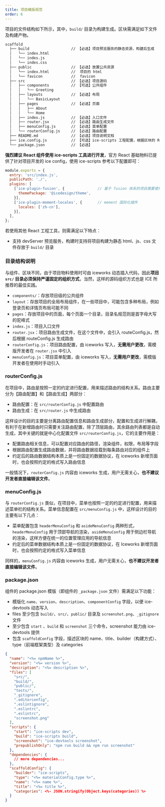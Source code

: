 ```yaml
---
title: 项目模版规范
order: 6
---
```


项目的文件结构如下所示，其中，`build/` 目录为构建生成。区块需满足如下文件及构建产物。

```bash
scaffold
  ├── build                   // 【必选】项目预览服务的静态资源，构建后生成
  │   └── index.html
  │   └── indes.js
  │   └── indes.css
  ├── public                  // 【必选】放置公共资源
  │   └── index.html          //  项目的 html
  │   └── favicon             //  favicon
  ├── src                     // 【必选】项目源码
  │   ├── components          // 【可选】公共组件
  │   │   └── Greeting
  │   ├── layouts             // 【必选】布局
  │   │   └── BasicLayout
  │   ├── pages               // 【必选】页面
  │   │   ├── About
  │   │   └── Home
  │   ├── index.js            // 【必选】入口文件
  │   ├── router.jsx          // 【必选】路由生成文件
  │   ├── menuConfig.js       // 【必选】菜单配置
  │   └── routerConfig.js     // 【必选】路由配置
  ├── README.md               // 【必选】项目说明文档
  ├── ice.config.js           // 【可选】ice-scripts 工程配置，根据区块的 React 工程工具不同而有所区别
  └── package.json            // 【必选】
```

**强烈建议 React 组件使用 ice-scripts 工具进行开发**，官方 React 基础物料已提供了针对项目开发的 ice config，使用 ice-scripts 参考以下配置即可：

```javascript
module.exports = {
  entry: 'src/index.js',
  publicPath: './',
  plugins: [
    ['ice-plugin-fusion', {               // 基于 fusion 体系的项目需要使用 fusion 插件
      themePackage: '@icedesign/theme',
    }],
    ['ice-plugin-moment-locales', {       // mement 国际化插件
      locales: ['zh-cn'],
    }],
  ],
};
```

若使用其他 React 工程工具，则需满足以下特点：

- 支持 devServer 预览服务，构建时支持将项目构建为静态 html、js、css 文件存放于 `build/` 目录

### 目录结构说明

与组件、区块不同，由于项目物料使用时可由 iceworks 动态插入代码，因此**项目 `src/` 目录必须保持严谨固定的组织方式**，当然，这样的源码组织方式也是 ICE 所推荐的最佳实践。

- `components/`：存放项目级的公共组件
- `layout`：存放项目的全局布局组件，在一些项目中，可能包含多种布局，例如登录页和详情页布局可能不同
- `pages`：存放项目中的页面，每个页面一个目录，目录名规范则是首字母大写的驼峰式
- `index.js`：项目入口文件
- `router.jsx`：项目路由生成文件，在这个文件中，会引入 routeConfig.js，然后根据 routeConfig.js 生成路由
- `routerConfig.js`：项目路由配置，由 iceworks 写入，**无需用户更改**，需模版开发者在 `router.jsx` 中引入
- `menuConfig.js`：项目菜单配置，由 iceworks 写入，**无需用户更改**，需模版开发者在使用时手动引入

### routerConfig.js

在项目中，路由是按照一定的约定进行配置，用来描述路由的结构关系。路由主要分为【路由配置】和【路由生成】两部分：

- 路由配置：在 `src/routerConfig.js` 中配置路由
- 路由生成：在 `src/router.js` 中生成路由

这样设计的目的主要是分离路由配置信息和路由生成部分，配置和生成进行解耦，有利于在新增路由时只需要关注路由配置，除了顶层路由，其余路由列表都是自动生成，其中关键的就是中心化配置文件 `src/routerConfig.js`，它的主要作用是：

- 配置路由相关信息，可以配置对应路由的路径，渲染组件，权限，布局等字段
- 根据路由配置生成路由数据，并将路由数据挂载到每条路由对应的组件上
- 约定后的路由数据结构本质上是一份固定的数据协议，在 iceworks 新增页面时，也会按照约定的格式写入路由信息

一般情况下，`routerConfig.js` 内容由 iceworks 生成，用户无需关心，**也不建议开发者直接编辑该文件**。

### menuConfig.js

与 `routerConfig.js` 类似，在项目中，菜单也按照一定的约定进行配置，用来描述菜单栏的结构关系。菜单信息配置在 `src/menuConfig.js` 中，这样设计的目的主要有以下几点：

- 菜单配置包含 `headerMenuConfig` 和 `asideMenuConfig` 两种形式，`headerMenuConfig` 用于顶部导航的渲染，`asideMenuConfig` 用于侧边栏导航的渲染，这样方便在统一的位置管理应用的导航信息
- 约定后的菜单数据结构本质上是一份固定的数据协议，在 Iceworks 新增页面时，也会按照约定的格式写入菜单信息

同样的，`menuConfig.js` 内容由 iceworks 生成，用户无需关心，**也不建议开发者直接编辑该文件**。

### package.json

组件的 package.json 模版（即组件的 `_package.json` 文件）需满足以下功能：

- 模版化 `name`、`version`、`description`、`componentConfig` 字段，以便 ice-devtools 动态写入
- files 至少包含 `build/`、`src/`、`public/` 目录及 `screenshot.png`、`_gitignore` 文件
- 至少包含 `start` 、`build` 和 `screenshot` 三个命令，screenshot 能力由 ice-devtools 提供
- 包含 `scaffoldConfig` 字段，描述区块的 name、title、builder（构建方式）、type（前端框架类型）及 categories

```json
{
  "name": "<%= npmName %>",
  "version": "<%= version %>",
  "description": "<%= description %>",
  "files": [
    "src/",
    "build/",
    "public/",
    "tests/",
    "_gitignore",
    ".editorconfig",
    ".eslintignore",
    ".eslintrc",
    ".eslintrc",
    "screenshot.png"
  ],
  "scripts": {
    "start": "ice-scripts dev",
    "build": "ice-scripts build",
    "screenshot": "ice-devtools screenshot",
    "prepublishOnly": "npm run build && npm run screenshot"
  },
  "dependencies": {
    // more dependencies...
  },
  "scaffoldConfig": {
    "builder": "ice-scripts",
    "type": "<%= materialConfig.type %>",
    "name": "<%= name %>",
    "title": "<%= title %>",
    "categories": <%- JSON.stringify(Object.keys(categories)) %>
  }
}
```
